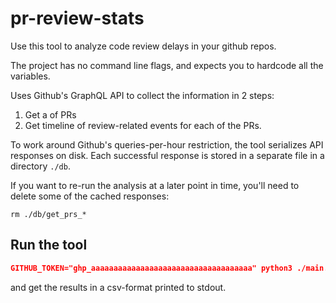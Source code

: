 # pr-review-stats

Use this tool to analyze code review delays in your github repos.

The project has no command line flags, and expects you to hardcode all the variables.

Uses Github's GraphQL API to collect the information in 2 steps:

1. Get a of PRs
2. Get timeline of review-related events for each of the PRs.

To work around Github's queries-per-hour restriction, the tool serializes API
responses on disk. Each successful response is stored in a separate file in a directory `./db`.

If you want to re-run the analysis at a later point in time, you'll need to delete some of the cached responses:
```
rm ./db/get_prs_*
```

## Run the tool
```json
GITHUB_TOKEN="ghp_aaaaaaaaaaaaaaaaaaaaaaaaaaaaaaaaaaaa" python3 ./main.py
```

and get the results in a csv-format printed to stdout.
